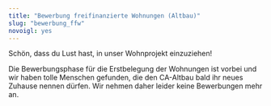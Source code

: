 ```yaml
---
title: "Bewerbung freifinanzierte Wohnungen (Altbau)"
slug: "bewerbung_ffw"
novoigl: yes
---
```


<p>Schön, dass du Lust hast, in unser Wohnprojekt einzuziehen!

Die Bewerbungsphase für die Erstbelegung der Wohnungen ist vorbei und wir haben tolle Menschen gefunden, die den CA-Altbau bald ihr neues Zuhause nennen dürfen.
Wir nehmen daher leider keine Bewerbungen mehr an.</p>
